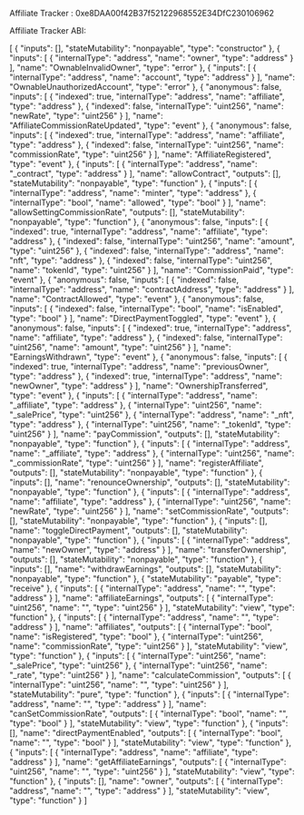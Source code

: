 
Affiliate Tracker : 0xe8DAA00f42B37f52122968552E34DfC230106962

Affiliate Tracker ABI:

[
	{
		"inputs": [],
		"stateMutability": "nonpayable",
		"type": "constructor"
	},
	{
		"inputs": [
			{
				"internalType": "address",
				"name": "owner",
				"type": "address"
			}
		],
		"name": "OwnableInvalidOwner",
		"type": "error"
	},
	{
		"inputs": [
			{
				"internalType": "address",
				"name": "account",
				"type": "address"
			}
		],
		"name": "OwnableUnauthorizedAccount",
		"type": "error"
	},
	{
		"anonymous": false,
		"inputs": [
			{
				"indexed": true,
				"internalType": "address",
				"name": "affiliate",
				"type": "address"
			},
			{
				"indexed": false,
				"internalType": "uint256",
				"name": "newRate",
				"type": "uint256"
			}
		],
		"name": "AffiliateCommissionRateUpdated",
		"type": "event"
	},
	{
		"anonymous": false,
		"inputs": [
			{
				"indexed": true,
				"internalType": "address",
				"name": "affiliate",
				"type": "address"
			},
			{
				"indexed": false,
				"internalType": "uint256",
				"name": "commissionRate",
				"type": "uint256"
			}
		],
		"name": "AffiliateRegistered",
		"type": "event"
	},
	{
		"inputs": [
			{
				"internalType": "address",
				"name": "_contract",
				"type": "address"
			}
		],
		"name": "allowContract",
		"outputs": [],
		"stateMutability": "nonpayable",
		"type": "function"
	},
	{
		"inputs": [
			{
				"internalType": "address",
				"name": "minter",
				"type": "address"
			},
			{
				"internalType": "bool",
				"name": "allowed",
				"type": "bool"
			}
		],
		"name": "allowSettingCommissionRate",
		"outputs": [],
		"stateMutability": "nonpayable",
		"type": "function"
	},
	{
		"anonymous": false,
		"inputs": [
			{
				"indexed": true,
				"internalType": "address",
				"name": "affiliate",
				"type": "address"
			},
			{
				"indexed": false,
				"internalType": "uint256",
				"name": "amount",
				"type": "uint256"
			},
			{
				"indexed": false,
				"internalType": "address",
				"name": "nft",
				"type": "address"
			},
			{
				"indexed": false,
				"internalType": "uint256",
				"name": "tokenId",
				"type": "uint256"
			}
		],
		"name": "CommissionPaid",
		"type": "event"
	},
	{
		"anonymous": false,
		"inputs": [
			{
				"indexed": false,
				"internalType": "address",
				"name": "contractAddress",
				"type": "address"
			}
		],
		"name": "ContractAllowed",
		"type": "event"
	},
	{
		"anonymous": false,
		"inputs": [
			{
				"indexed": false,
				"internalType": "bool",
				"name": "isEnabled",
				"type": "bool"
			}
		],
		"name": "DirectPaymentToggled",
		"type": "event"
	},
	{
		"anonymous": false,
		"inputs": [
			{
				"indexed": true,
				"internalType": "address",
				"name": "affiliate",
				"type": "address"
			},
			{
				"indexed": false,
				"internalType": "uint256",
				"name": "amount",
				"type": "uint256"
			}
		],
		"name": "EarningsWithdrawn",
		"type": "event"
	},
	{
		"anonymous": false,
		"inputs": [
			{
				"indexed": true,
				"internalType": "address",
				"name": "previousOwner",
				"type": "address"
			},
			{
				"indexed": true,
				"internalType": "address",
				"name": "newOwner",
				"type": "address"
			}
		],
		"name": "OwnershipTransferred",
		"type": "event"
	},
	{
		"inputs": [
			{
				"internalType": "address",
				"name": "_affiliate",
				"type": "address"
			},
			{
				"internalType": "uint256",
				"name": "_salePrice",
				"type": "uint256"
			},
			{
				"internalType": "address",
				"name": "_nft",
				"type": "address"
			},
			{
				"internalType": "uint256",
				"name": "_tokenId",
				"type": "uint256"
			}
		],
		"name": "payCommission",
		"outputs": [],
		"stateMutability": "nonpayable",
		"type": "function"
	},
	{
		"inputs": [
			{
				"internalType": "address",
				"name": "_affiliate",
				"type": "address"
			},
			{
				"internalType": "uint256",
				"name": "_commissionRate",
				"type": "uint256"
			}
		],
		"name": "registerAffiliate",
		"outputs": [],
		"stateMutability": "nonpayable",
		"type": "function"
	},
	{
		"inputs": [],
		"name": "renounceOwnership",
		"outputs": [],
		"stateMutability": "nonpayable",
		"type": "function"
	},
	{
		"inputs": [
			{
				"internalType": "address",
				"name": "affiliate",
				"type": "address"
			},
			{
				"internalType": "uint256",
				"name": "newRate",
				"type": "uint256"
			}
		],
		"name": "setCommissionRate",
		"outputs": [],
		"stateMutability": "nonpayable",
		"type": "function"
	},
	{
		"inputs": [],
		"name": "toggleDirectPayment",
		"outputs": [],
		"stateMutability": "nonpayable",
		"type": "function"
	},
	{
		"inputs": [
			{
				"internalType": "address",
				"name": "newOwner",
				"type": "address"
			}
		],
		"name": "transferOwnership",
		"outputs": [],
		"stateMutability": "nonpayable",
		"type": "function"
	},
	{
		"inputs": [],
		"name": "withdrawEarnings",
		"outputs": [],
		"stateMutability": "nonpayable",
		"type": "function"
	},
	{
		"stateMutability": "payable",
		"type": "receive"
	},
	{
		"inputs": [
			{
				"internalType": "address",
				"name": "",
				"type": "address"
			}
		],
		"name": "affiliateEarnings",
		"outputs": [
			{
				"internalType": "uint256",
				"name": "",
				"type": "uint256"
			}
		],
		"stateMutability": "view",
		"type": "function"
	},
	{
		"inputs": [
			{
				"internalType": "address",
				"name": "",
				"type": "address"
			}
		],
		"name": "affiliates",
		"outputs": [
			{
				"internalType": "bool",
				"name": "isRegistered",
				"type": "bool"
			},
			{
				"internalType": "uint256",
				"name": "commissionRate",
				"type": "uint256"
			}
		],
		"stateMutability": "view",
		"type": "function"
	},
	{
		"inputs": [
			{
				"internalType": "uint256",
				"name": "_salePrice",
				"type": "uint256"
			},
			{
				"internalType": "uint256",
				"name": "_rate",
				"type": "uint256"
			}
		],
		"name": "calculateCommission",
		"outputs": [
			{
				"internalType": "uint256",
				"name": "",
				"type": "uint256"
			}
		],
		"stateMutability": "pure",
		"type": "function"
	},
	{
		"inputs": [
			{
				"internalType": "address",
				"name": "",
				"type": "address"
			}
		],
		"name": "canSetCommissionRate",
		"outputs": [
			{
				"internalType": "bool",
				"name": "",
				"type": "bool"
			}
		],
		"stateMutability": "view",
		"type": "function"
	},
	{
		"inputs": [],
		"name": "directPaymentEnabled",
		"outputs": [
			{
				"internalType": "bool",
				"name": "",
				"type": "bool"
			}
		],
		"stateMutability": "view",
		"type": "function"
	},
	{
		"inputs": [
			{
				"internalType": "address",
				"name": "affiliate",
				"type": "address"
			}
		],
		"name": "getAffiliateEarnings",
		"outputs": [
			{
				"internalType": "uint256",
				"name": "",
				"type": "uint256"
			}
		],
		"stateMutability": "view",
		"type": "function"
	},
	{
		"inputs": [],
		"name": "owner",
		"outputs": [
			{
				"internalType": "address",
				"name": "",
				"type": "address"
			}
		],
		"stateMutability": "view",
		"type": "function"
	}
]



